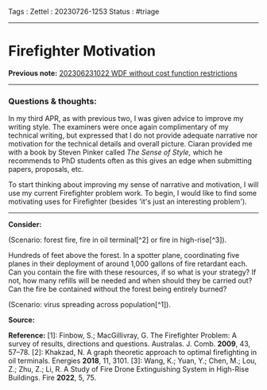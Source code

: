 Tags :
Zettel :  20230726-1253
Status : #triage 

-----

# Firefighter Motivation

**Previous note:** [202306231022 WDF without cost function restrictions](202306231022%20WDF%20without%20cost%20function%20restrictions.md)

-----

### Questions & thoughts:

In my third APR, as with previous two, I was given advice to improve my writing style. The examiners were once again complimentary of my technical writing, but expressed that I do not provide adequate narrative nor motivation for the technical details and overall picture. Ciaran provided me with a book by Steven Pinker called _The Sense of Style,_ which he recommends to PhD students often as this gives an edge when submitting papers, proposals, etc.

To start thinking about improving my sense of narrative and motivation, I will use my current Firefighter problem work. To begin, I would like to find some motivating uses for Firefighter (besides 'it's just an interesting problem').

-----
 
**Consider:**

(Scenario: forest fire, fire in oil terminal[^2] or fire in high-rise[^3]).

Hundreds of feet above the forest. In a spotter plane, coordinating five planes in their deployment of around 1,000 gallons of fire retardant each. Can you contain the fire with these resources, if so what is your strategy? If not, how many refills will be needed and when should they be carried out? Can the fire be contained without the forest being entirely burned?

(Scenario: virus spreading across population[^1]).




**Source:** 


**Reference:** 
[1]: Finbow, S.; MacGillivray, G. The Firefighter Problem: A survey of results, directions and questions. Australas. J. Comb. **2009**, 43, 57–78.
[2]:  Khakzad, N. A graph theoretic approach to optimal firefighting in oil terminals. Energies **2018**, 11, 3101. 
[3]: Wang, K.; Yuan, Y.; Chen, M.; Lou, Z.; Zhu, Z.; Li, R. A Study of Fire Drone Extinguishing System in High-Rise Buildings. Fire **2022**, 5, 75.